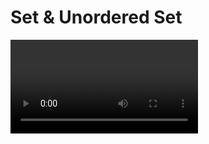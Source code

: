 # Set & Unordered Set

<video src="https://youtu.be/SvvvGT3qD1Y?feature=shared" preview-src="set_image.png"/>



## Overview



### Definition

> A set is a fundamental data structure in computer science that stores a collection of unique elements. It ensures that no duplicates are allowed, and it doesn't impose a specific order on the elements.



### Use Cases

<table>
<tr>
<td>
<p>Database Indexing</p><br/>
<img src="https://cdn-media-1.freecodecamp.org/images/0eg06hWYJWhXPt1QNuaDlETYrmnSKAo6Nf44" alt=""/><br/>
<p>Sets are used to maintain unique values in database indexes, ensuring fast lookups.</p>
</td>
<td>
<p>Spell Checking</p><br/>
<img src="https://www.seas.upenn.edu/~cis120/archive/16sp/hw/hw08/diagram.png" alt="alt"/><br/>
<p>In word processing applications, a `set` can be used to maintain a dictionary of correctly spelled words.</p>
</td>
<td>
<p>Graph Algorithms</p><br/>
<img src="https://raw.githubusercontent.com/kdn251/interviews/master/images/dijkstra.gif" alt=""/><br/>
<p>Sets can be used to track visited nodes in graph traversal algorithms.</p>
</td>
<td>
<p>Membership Testing</p><br/>
<img src="https://www.researchgate.net/profile/Vassilios-Vassilakis/publication/318440316/figure/fig3/AS
:608741581934592@1522146711030/Illustrating-the-false-positives-during-a-membership-test.png" alt=""/><br/>
<p>Sets are efficient for checking whether an element is part of a specific group or category.</p>
</td>
</tr>
</table>



### Advantages & Disadvantages

<table>
    <tr>
    <td>✅</td><td>❌</td>
    </tr>
    <tr>
    <td>
    <deflist collapsible="true">
        <def title="Uniqueness" collapsible="true" default-state="collapsed">
        Sets enforce uniqueness, ensuring no duplicate elements.
        </def>
    <def title="Fast Lookup" collapsible="true" default-state="collapsed">
    Efficient for searching and checking if an element exists.
    </def>
        <def title="Simple Interface" collapsible="true" default-state="collapsed">
        Typically provides simple and intuitive methods like `insert`, `contains`, and `remove`.
        </def>
    </deflist>
    </td>
    <td>
    <deflist collapsible="true">
        <def title="No Ordering" collapsible="true" default-state="collapsed">
        Elements are not stored in a specific order, which may be a disadvantage in some use cases.
        </def>
        <def title="Overhead" collapsible="true" default-state="collapsed">
        May require more memory and have some overhead for maintaining uniqueness.
        </def>
        <def title="Slower Insertions" collapsible="true" default-state="collapsed">
        Inserting elements can be slower compared to data structures optimized for insertion.
        </def>
    </deflist>
    </td>
    </tr>
</table>



## Implementation

<table>
<tr>
<td colspan="4">

![](https://media.geeksforgeeks.org/wp-content/uploads/20230302151935/s.png)


</td>
</tr>
<tr>
<td>

**Set**

*_balanced binary search tree implementation_*

<deflist collapsible="true">
<def title="insert">

Adds an element to the set if it doesn't already exist.

```text
insert(node, data):
    if node is null:
        return new Node(data)
    if data < node.data:
        node.left = insert(node.left, data)
    else if data > node.data:
        node.right = insert(node.right, data)
    return node
```
</def>
<def title="remove">

Deletes an element from the set.

```text
remove(node, data):
    if node is null:
        return node
    if data < node.data:
        node.left = remove(node.left, data)
    else if data > node.data:
        node.right = remove(node.right, data)
    else:
        if node.left is null:
            return node.right
        else if node.right is null:
            return node.left
        node.data = minValue(node.right)
        node.right = remove(node.right, node.data)
    return node
```
</def>
<def title="contains">

Checks if an element is present in the set.

```text
contains(node, data):
    if node is null:
        return false
    if data < node.data:
        return contains(node.left, data)
    else if data > node.data:
        return contains(node.right, data)
    return true
```
</def>
<def title="minValue">

Finds the minimum value in a subtree.

```text
minValue(node):
    current = node
    while current.left is not null:
        current = current.left
    return current.data
```
</def>
<def title="size">

Returns the number of elements in the set.

```text
size(node):
    if node is null:
        return 0
    return 1 + size(node.left) + size(node.right)
```
</def>
<def title="minValue">

Finds the minimum value in a subtree.

```text
minValue(node):
    current = node
    while current.left is not null:
        current = current.left
    return current.data
```
</def>
<def title="maxValue">

Finds the maximum value in a subtree.

```text
maxValue(node):
    current = node
    while current.right is not null:
        current = current.right
    return current.data
```
</def>
</deflist>
</td>
</tr>
<tr>
<td>

**Unordered set**

*_hash table implementation_*

<deflist collapsible="true">
<def title="hash">

Maps elements to unique indices in the hash table.

```text
hash(data):
    return data % tableSize
```
</def>
<def title="insert">

Adds an element to the set.

```text
insert(data):
    index = hash(data)
    for item in buckets[index]:
        if item equals data:
            return // Element already exists
    add data to buckets[index]
```
</def>
<def title="remove">

Deletes an element from the set.

```text
remove(data):
    index = hash(data)
    for item in buckets[index]:
        if item equals data:
            remove item from buckets[index]
            return
```
</def>
<def title="contains">

Checks if an element is present in the set.

```text
contains(data):
    index = hash(data)
    for item in buckets[index]:
        if item equals data:
            return true
    return false
```
</def>
<def title="size">

Returns the number of elements in the set.

```text
size():
    count = 0
    for bucket in buckets:
        count += bucket.size()
    return count
```
</def>
<def title="min">

Finds the minimum value in the set.

```text
min():
    minVal = INT_MAX
    for bucket in buckets:
        for item in bucket:
            minVal = min(minVal, item)
    return minVal
```
</def>
<def title="max">

Finds the maximum value in the set.

```text
max():
    maxVal = INT_MIN
    for bucket in buckets:
        for item in bucket:
            maxVal = max(maxVal, item)
    return maxVal
```
</def>
</deflist>
</td>
</tr>
</table>


### Time Complexity

<table>
    <tr>
        <th>Data Structure</th>
        <th>Operation</th>
        <th>Best Case</th>
        <th>Average Case</th>
        <th>Worst Case</th>
    </tr>
    <tr>
        <td rowspan="4">Set (Binary Search Tree)</td>
        <td>Insert</td>
        <td><code-block lang="tex"> O(log\ n)</code-block></td>
        <td><code-block lang="tex"> O(log\ n)</code-block></td>
        <td><code-block lang="tex"> O(n)</code-block></td>
    </tr>
    <tr>
        <td>Delete</td>
        <td><code-block lang="tex"> O(log\ n)</code-block></td>
        <td><code-block lang="tex"> O(log\ n)</code-block></td>
        <td><code-block lang="tex"> O(n)</code-block></td>
    </tr>
    <tr>
        <td>Search</td>
        <td><code-block lang="tex"> O(log\ n)</code-block></td>
        <td><code-block lang="tex"> O(log\ n)</code-block></td>
        <td><code-block lang="tex"> O(n)</code-block></td>
    </tr>
    <tr>
        <td>Sizeof / Min / Max</td>
        <td><code-block lang="tex"> O(n)</code-block></td>
        <td><code-block lang="tex"> O(n)</code-block></td>
        <td><code-block lang="tex"> O(n)</code-block></td>
    </tr>
    <tr>
        <td rowspan="4">Unordered Set (Hash Table)</td>
        <td>Insert</td>
        <td><code-block lang="tex"> O(1)</code-block></td>
        <td><code-block lang="tex"> O(1)</code-block></td>
        <td><code-block lang="tex"> O(n)</code-block></td>
    </tr>
    <tr>
        <td>Delete</td>
        <td><code-block lang="tex"> O(1)</code-block></td>
        <td><code-block lang="tex"> O(1)</code-block></td>
        <td><code-block lang="tex"> O(n)</code-block></td>
    </tr>
    <tr>
        <td>Search</td>
        <td><code-block lang="tex"> O(1)</code-block></td>
        <td><code-block lang="tex"> O(1)</code-block></td>
        <td><code-block lang="tex"> O(n)</code-block></td>
    </tr>
    <tr>
        <td>Sizeof / Min / Max</td>
        <td><code-block lang="tex"> O(n)</code-block></td>
        <td><code-block lang="tex"> O(n)</code-block></td>
        <td><code-block lang="tex"> O(n)</code-block></td>
    </tr>
</table>

[//]: # (<tabs>)

[//]: # (<tab title="Pseudo-implementation">)

[//]: # (<code-block lang="plain text">)

[//]: # (    Set Data Structure:)

[//]: # (    - Initialize an empty data BST structure to hold unique elements.)

[//]: # (    &nbsp;)

[//]: # (    Function Insert&#40;value&#41;:)

[//]: # (    1. Check if the value is already in the set. )

[//]: # (    2. If not, add the value to the set.)

[//]: # (    &nbsp;)

[//]: # (    Function Contains&#40;value&#41;:)

[//]: # (    1. Search the set for the value.)

[//]: # (    2. Return true if found, false otherwise.)

[//]: # (    &nbsp;)

[//]: # (    Function Remove&#40;value&#41;:)

[//]: # (    1. Search the set for the value.)

[//]: # (    2. If found, remove the value from the set.)

[//]: # (    &nbsp;)

[//]: # (    Function Display&#40;&#41;:)

[//]: # (    1. Iterate through the set and display its elements.)

[//]: # (</code-block>)

[//]: # (</tab>)

[//]: # (<tab title="Code-implementation">)

[//]: # ()
[//]: # (<blockquote>We use the <code>std::unordered_set</code> container from the C++ Standard Library, which is a hash )

[//]: # (table-based implementation of a set.<br/>)

[//]: # (We insert, check for existence, and remove elements using the insert, find, and erase methods.<br/>)

[//]: # (Finally, we display the elements in the set.</blockquote>)

[//]: # ()
[//]: # (```c++)

[//]: # (    #include &lt;iostream>)

[//]: # (    #include &lt;unordered_set>)

[//]: # (    int main&#40;&#41; {)

[//]: # (        std::unordered_set<int> mySet;)

[//]: # (    &nbsp;)

[//]: # (        // Insert elements)

[//]: # (        mySet.insert&#40;10&#41;;)

[//]: # (        mySet.insert&#40;5&#41;;)

[//]: # (        mySet.insert&#40;20&#41;;)

[//]: # (    &nbsp;)

[//]: # (        // Check if an element exists)

[//]: # (        if &#40;mySet.find&#40;5&#41; != mySet.end&#40;&#41;&#41; {)

[//]: # (            std::cout << "Element 5 found in the set.\n";)

[//]: # (        })

[//]: # (    &nbsp;)

[//]: # (        // Remove an element)

[//]: # (        mySet.erase&#40;10&#41;;)

[//]: # (    &nbsp;)

[//]: # (        // Display the elements)

[//]: # (        std::cout << "Set elements: ";)

[//]: # (        for &#40;const int& element : mySet&#41; {)

[//]: # (            std::cout << element << " ";)

[//]: # (        })

[//]: # (        std::cout << "\n";)

[//]: # (        return 0;)

[//]: # (    })

[//]: # (```)

[//]: # ()
[//]: # (```text)

[//]: # (Element 5 found in the set.)

[//]: # (5 20)

[//]: # (```)

[//]: # ()
[//]: # (</tab>)

[//]: # (</tabs>)



[//]: # ()
[//]: # (### Average-Time Complexity)

[//]: # ()
[//]: # ()
[//]: # (`````````` {div} full-width)

[//]: # ()
[//]: # ()
[//]: # (`````````  {card})

[//]: # ()
[//]: # (The time complexity of fundamental operations in a set data structure depends on the specific implementation. There are typically two common implementations: one based on hash tables and another based on balanced binary search trees. I'll provide an overview of the time complexity for these common operations in each type of implementation...)

[//]: # ()
[//]: # ()
[//]: # (`````` {list-table})

[//]: # ()
[//]: # ()
[//]: # (* - )

[//]: # ()
[//]: # (  - Insertion<br>`insert`)

[//]: # ()
[//]: # (  - Deletion<br>`erase`)

[//]: # ()
[//]: # (  - Search<br>`find` || `contains`)

[//]: # ()
[//]: # (* - Hash Table-Based Set<br>`std::unordered_set`)

[//]: # ()
[//]: # (  - $O&#40;1&#41;$)

[//]: # ()
[//]: # (  - $O&#40;1&#41;$)

[//]: # ()
[//]: # (  - $O&#40;1&#41;$)

[//]: # ()
[//]: # (* - Balanced BST-Based Set<br>`std::set`)

[//]: # ()
[//]: # (  - $O&#40;log\ n&#41;$)

[//]: # ()
[//]: # (  - $O&#40;log\ n&#41;$)

[//]: # ()
[//]: # (  - $O&#40;log\ n&#41;$)

[//]: # ()
[//]: # ()
[//]: # (``````)

[//]: # ()
[//]: # (`````````)

[//]: # ()
[//]: # (``````````)